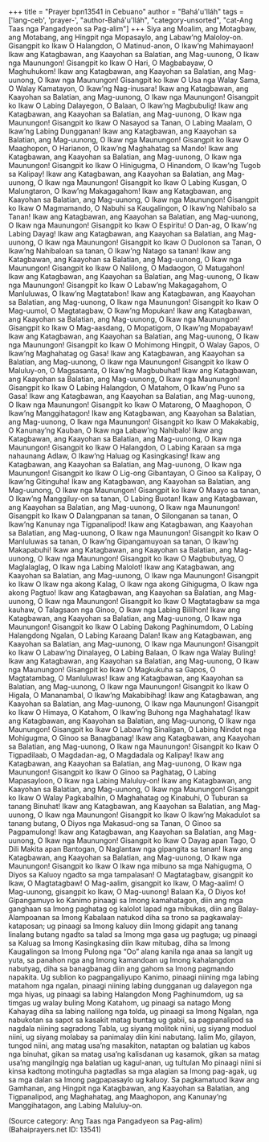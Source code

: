 +++
title = "Prayer bpn13541 in Cebuano"
author = "Bahá'u'lláh"
tags = ['lang-ceb', 'prayer-', "author-Bahá'u'lláh", "category-unsorted", "cat-Ang Taas nga Pangadyeon sa Pag-alim"]
+++
Siya ang Moalim, ang Motagbaw, ang Motabang, ang Hingpit nga Mopasaylo, ang Labaw’ng Maloloy-on. 
         Gisangpit ko Ikaw O Halangdon, O Matinud-anon, O Ikaw’ng Mahimayaon! Ikaw ang Katagbawan, ang Kaayohan sa Balatian, ang Mag-uunong, O Ikaw nga Maunungon!
         Gisangpit ko Ikaw O Hari, O Magbabayaw, O Maghuhukom! Ikaw ang Katagbawan, ang Kaayohan sa Balatian, ang Mag-uunong, O Ikaw nga Maunungon!
         Gisangpit ko Ikaw O Usa nga Walay Sama, O Walay Kamatayon, O Ikaw’ng Nag-inusara! Ikaw ang Katagbawan, ang Kaayohan sa Balatian, ang Mag-uunong, O Ikaw nga Maunungon!
        Gisangpit ko Ikaw O Labing Dalayegon, O Balaan, O Ikaw’ng Magbubulig! Ikaw ang Katagbawan, ang Kaayohan sa Balatian, ang Mag-uunong, O Ikaw nga Maunungon!
         Gisangpit ko Ikaw O Nasayod sa Tanan, O Labing Maalam, O Ikaw’ng Labing Dungganan! Ikaw ang Katagbawan, ang Kaayohan sa Balatian, ang Mag-uunong, O Ikaw nga Maunungon!
         Gisangpit ko Ikaw O Maaghopon, O Harianon, O Ikaw’ng Maghahatag sa Mando! Ikaw ang Katagbawan, ang Kaayohan sa Balatian, ang Mag-uunong, O Ikaw nga Maunungon!
         Gisangpit ko Ikaw O Hinigugma, O Hinandom, O Ikaw’ng Tugob sa Kalipay! Ikaw ang Katagbawan, ang Kaayohan sa Balatian, ang Mag-uunong, O Ikaw nga Maunungon!
         Gisangpit ko Ikaw O Labing Kusgan, O Malungtaron, O Ikaw’ng Makagagahom! Ikaw ang Katagbawan, ang Kaayohan sa Balatian, ang Mag-uunong, O Ikaw nga Maunungon!
         Gisangpit ko Ikaw O Magmamando, O Nabuhi sa Kaugalingon, O Ikaw’ng Nahibalo sa Tanan! Ikaw ang Katagbawan, ang Kaayohan sa Balatian, ang Mag-uunong, O Ikaw nga Maunungon!
         Gisangpit ko Ikaw O Espiritu! O Dan-ag, O Ikaw’ng Labing Dayag! Ikaw ang Katagbawan, ang Kaayohan sa Balatian, ang Mag-uunong, O Ikaw nga Maunungon!
         Gisangpit ko Ikaw O Duolonon sa Tanan, O Ikaw’ng Nahibaloan sa tanan, O Ikaw’ng Natago sa tanan! Ikaw ang Katagbawan, ang Kaayohan sa Balatian, ang Mag-uunong, O Ikaw nga Maunungon!
         Gisangpit ko Ikaw O Nalilong, O Madaogon, O Matugahon! Ikaw ang Katagbawan, ang Kaayohan sa Balatian, ang Mag-uunong, O Ikaw nga Maunungon!
         Gisangpit ko Ikaw O Labaw’ng Makagagahom, O Manluluwas, O Ikaw’ng Magtatabon! Ikaw ang Katagbawan, ang Kaayohan sa Balatian, ang Mag-uunong, O Ikaw nga Maunungon!
         Gisangpit ko Ikaw O Mag-uumol, O Magtatagbaw, O Ikaw’ng Mopukan! Ikaw ang Katagbawan, ang Kaayohan sa Balatian, ang Mag-uunong, O Ikaw nga Maunungon!
         Gisangpit ko Ikaw O Mag-aasdang, O Mopatigom, O Ikaw’ng Mopabayaw! Ikaw ang Katagbawan, ang Kaayohan sa Balatian, ang Mag-uunong, O Ikaw nga Maunungon!
         Gisangpit ko Ikaw O Mohimong Hingpit, O Walay Gapos, O Ikaw’ng Maghahatag og Gasa! Ikaw ang Katagbawan, ang Kaayohan sa Balatian, ang Mag-uunong, O Ikaw nga Maunungon!
         Gisangpit ko Ikaw O Maluluy-on, O Magsasanta, O Ikaw’ng Magbubuhat! Ikaw ang Katagbawan, ang Kaayohan sa Balatian, ang Mag-uunong, O Ikaw nga Maunungon!
         Gisangpit ko Ikaw O Labing Halangdon, O Matahom, O Ikaw’ng Puno sa Gasa! Ikaw ang Katagbawan, ang Kaayohan sa Balatian, ang Mag-uunong, O Ikaw nga Maunungon!
         Gisangpit ko Ikaw O Matarong, O Maaghopon, O Ikaw’ng Manggihatagon! Ikaw ang Katagbawan, ang Kaayohan sa Balatian, ang Mag-uunong, O Ikaw nga Maunungon!
         Gisangpit ko Ikaw O Makakabig, O Kanunay’ng Kauban, O Ikaw nga Labaw’ng Nahibalo! Ikaw ang Katagbawan, ang Kaayohan sa Balatian, ang Mag-uunong, O Ikaw nga Maunungon!
         Gisangpit ko Ikaw O Halangdon, O Labing Karaan sa mga nahaunang Adlaw, O Ikaw’ng Haluag og Kasingkasing! Ikaw ang Katagbawan, ang Kaayohan sa Balatian, ang Mag-uunong, O Ikaw nga Maunungon!
         Gisangpit ko Ikaw O Lig-ong Gibantayan, O Ginoo sa Kalipay, O Ikaw’ng Gitinguha! Ikaw ang Katagbawan, ang Kaayohan sa Balatian, ang Mag-uunong, O Ikaw nga Maunungon!
         Gisangpit ko Ikaw O Maayo sa tanan, O Ikaw’ng Manggiluy-on sa tanan, O Labing Buotan! Ikaw ang Katagbawan, ang Kaayohan sa Balatian, ang Mag-uunong, O Ikaw nga Maunungon!
         Gisangpit ko Ikaw O Dalangpanan sa tanan, O Silonganan sa tanan, O Ikaw’ng Kanunay nga Tigpanalipod! Ikaw ang Katagbawan, ang Kaayohan sa Balatian, ang Mag-uunong, O Ikaw nga Maunungon!
         Gisangpit ko Ikaw O Manluluwas sa tanan, O Ikaw’ng Gipangamuyoan sa tanan, O Ikaw’ng Makapabuhi! Ikaw ang Katagbawan, ang Kaayohan sa Balatian, ang Mag-uunong, O Ikaw nga Maunungon!
         Gisangpit ko Ikaw O Magbubutyag, O Maglalaglag, O Ikaw nga Labing Malolot! Ikaw ang Katagbawan, ang Kaayohan sa Balatian, ang Mag-uunong, O Ikaw nga Maunungon!
         Gisangpit ko Ikaw O Ikaw nga akong Kalag, O Ikaw nga akong Gihigugma, O Ikaw nga akong Pagtuo! Ikaw ang Katagbawan, ang Kaayohan sa Balatian, ang Mag-uunong, O Ikaw nga Maunungon!
         Gisangpit ko Ikaw O Magtatagbaw sa mga kauhaw, O Talagsaon nga Ginoo, O Ikaw nga Labing Bililhon! Ikaw ang Katagbawan, ang Kaayohan sa Balatian, ang Mag-uunong, O Ikaw nga Maunungon!
         Gisangpit ko Ikaw O Labing Dakong Paghinumdom, O Labing Halangdong Ngalan, O Labing Karaang Dalan! Ikaw ang Katagbawan, ang Kaayohan sa Balatian, ang Mag-uunong, O Ikaw nga Maunungon!
         Gisangpit ko Ikaw O Labaw’ng Dinalayeg, O Labing Balaan, O Ikaw nga Walay Buling! Ikaw ang Katagbawan, ang Kaayohan sa Balatian, ang Mag-uunong, O Ikaw nga Maunungon!
         Gisangpit ko Ikaw O Magkukuha sa Gapos, O Magtatambag, O Manluluwas! Ikaw ang Katagbawan, ang Kaayohan sa Balatian, ang Mag-uunong, O Ikaw nga Maunungon!
         Gisangpit ko Ikaw O Higala, O Mananambal, O Ikaw’ng Makabibihag! Ikaw ang Katagbawan, ang Kaayohan sa Balatian, ang Mag-uunong, O Ikaw nga Maunungon!
         Gisangpit ko Ikaw O Himaya, O Katahom, O Ikaw’ng Buhong nga Maghahatag! Ikaw ang Katagbawan, ang Kaayohan sa Balatian, ang Mag-uunong, O Ikaw nga Maunungon!
          Gisangpit ko Ikaw O Labaw’ng Sinaligan, O Labing Nindot nga Mohigugma, O Ginoo sa Banagbanag! Ikaw ang Katagbawan, ang Kaayohan sa Balatian, ang Mag-uunong, O Ikaw nga Maunungon!
         Gisangpit ko Ikaw O Tigpadilaab, O Magdadan-ag, O Magdadala og Kalipay! Ikaw ang Katagbawan, ang Kaayohan sa Balatian, ang Mag-uunong, O Ikaw nga Maunungon!
         Gisangpit ko Ikaw O Ginoo sa Paghatag, O Labing Mapasayloon, O Ikaw nga Labing Maluluy-on! Ikaw ang Katagbawan, ang Kaayohan sa Balatian, ang Mag-uunong, O Ikaw nga Maunungon!
         Gisangpit ko Ikaw O Walay Pagkabalhin, O Maghahatag og Kinabuhi, O Tuburan sa tanang Binuhat! Ikaw ang Katagbawan, ang Kaayohan sa Balatian, ang Mag-uunong, O Ikaw nga Maunungon!
         Gisangpit ko Ikaw O Ikaw’ng Makadulot sa tanang butang, O Diyos nga Makasud-ong sa Tanan, O Ginoo sa Pagpamulong! Ikaw ang Katagbawan, ang Kaayohan sa Balatian, ang Mag-uunong, O Ikaw nga Maunungon!
         Gisangpit ko Ikaw O Dayag apan Tago, O Dili Makita apan Bantogan, O Naglantaw nga gipangita sa tanan! Ikaw ang Katagbawan, ang Kaayohan sa Balatian, ang Mag-uunong, O Ikaw nga Maunungon!
         Gisangpit ko Ikaw O Ikaw nga mibuno sa mga Nahigugma, O Diyos sa Kaluoy ngadto sa mga tampalasan!
         O Magtatagbaw, gisangpit ko Ikaw, O Magtatagbaw!
         O Mag-aalim, gisangpit ko Ikaw, O Mag-aalim!
         O Mag-uunong, gisangpit ko Ikaw, O Mag-uunong!
         Balaan Ka, O Diyos ko! Gipangamuyo ko Kanimo pinaagi sa Imong kamahatagon, diin ang mga ganghaan sa Imong paghatag og kalolot lapad nga mibukas, diin ang Balay-Alampoanan sa Imong Kabalaan natukod diha sa trono sa pagkawalay-kataposan; ug pinaagi sa Imong kaluoy diin Imong gidapit ang tanang linalang butang ngadto sa talad sa Imong mga gasa ug pagtuga; ug pinaagi sa Kaluag sa Imong Kasingkasing diin Ikaw mitubag, diha sa Imong Kaugalingon sa Imong Pulong nga “Oo” alang kanila nga anaa sa langit ug yuta, sa panahon nga ang Imong kamandoan ug Imong kahalangdon nabutyag, diha sa banagbanag diin ang gahom sa Imong pagmando napakita. Ug sublion ko pagpangaliyupo Kanimo, pinaagi niining mga labing matahom nga ngalan, pinaagi niining labing dungganan ug dalayegon nga mga hiyas, ug pinaagi sa labing Halangdon Mong Paghinumdom, ug sa timgas ug walay buling Mong Katahom, ug pinaagi sa natago Mong Kahayag diha sa labing nalilong nga tolda, ug pinaagi sa Imong Ngalan, nga nabukotan sa sapot sa kasakit matag buntag ug gabii, sa pagpanalipod sa nagdala niining sagradong Tabla, ug siyang molitok niini, ug siyang moduol niini, ug siyang molabay sa panimalay diin kini nabutang. Ialim Mo, gilayon, tungod niini, ang matag usa’ng masakiton, nataptan og balatian ug kabos nga binuhat, gikan sa matag usa’ng kalisdanan ug kasamok, gikan sa matag usa’ng mangilngig nga balatian ug kagul-anan, ug tultulan Mo pinaagi niini si kinsa kadtong motinguha pagtadlas sa mga alagian sa Imong pag-agak, ug sa mga dalan sa Imong pagpapasaylo ug kaluoy. 
         Sa pagkamatuod Ikaw ang Gamhanan, ang Hingpit nga Katagbawan, ang Kaayohan sa Balatian, ang Tigpanalipod, ang Maghahatag, ang Maaghopon, ang Kanunay’ng Manggihatagon, ang Labing Maluluy-on.

(Source category: Ang Taas nga Pangadyeon sa Pag-alim)
(Bahaiprayers.net ID: 13541)
